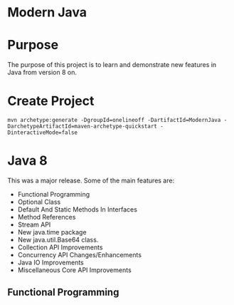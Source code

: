 Modern Java
===========

# Purpose
The purpose of this project is to learn and demonstrate new features in Java from version 8 on.

# Create Project
`mvn archetype:generate -DgroupId=onelineoff -DartifactId=ModernJava -DarchetypeArtifactId=maven-archetype-quickstart -DinteractiveMode=false`

# Java 8
This was a major release.  Some of the main features are:
* Functional Programming
* Optional Class 
* Default And Static Methods In Interfaces
* Method References
* Stream API 
* New java.time package
* New java.util.Base64 class.
* Collection API Improvements
* Concurrency API Changes/Enhancements
* Java IO Improvements
* Miscellaneous Core API Improvements

## Functional Programming
